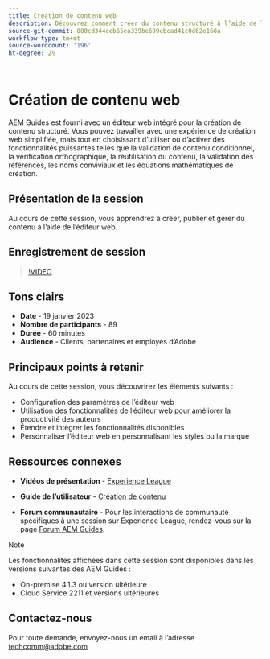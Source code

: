 ```yaml
---
title: Création de contenu web
description: Découvrez comment créer du contenu structuré à l’aide de l’éditeur web.
source-git-commit: 880cd344ceb65ea339be699ebcad41c0d62e168a
workflow-type: tm+mt
source-wordcount: '196'
ht-degree: 2%

---
```


# Création de contenu web

AEM Guides est fourni avec un éditeur web intégré pour la création de contenu structuré. Vous pouvez travailler avec une expérience de création web simplifiée, mais tout en choisissant d’utiliser ou d’activer des fonctionnalités puissantes telles que la validation de contenu conditionnel, la vérification orthographique, la réutilisation du contenu, la validation des références, les noms conviviaux et les équations mathématiques de création.

## Présentation de la session

Au cours de cette session, vous apprendrez à créer, publier et gérer du contenu à l’aide de l’éditeur web.

## Enregistrement de session

>[!VIDEO](https://video.tv.adobe.com/v/3414171/dita-authoring-ccms-web-author?quality=12&learn=on)

## Tons clairs

- **Date** - 19 janvier 2023
- **Nombre de participants** - 89
- **Durée** - 60 minutes
- **Audience** - Clients, partenaires et employés d’Adobe

## Principaux points à retenir

Au cours de cette session, vous découvrirez les éléments suivants :
- Configuration des paramètres de l’éditeur web
- Utilisation des fonctionnalités de l’éditeur web pour améliorer la productivité des auteurs
- Étendre et intégrer les fonctionnalités disponibles
- Personnaliser l’éditeur web en personnalisant les styles ou la marque

## Ressources connexes

- **Vidéos de présentation** -  [Experience League](https://experienceleague.adobe.com/docs/experience-manager-guides-learn/videos/advanced-user-guide/overview.html?lang=en)

- **Guide de l’utilisateur** - [Création de contenu](https://help.adobe.com/en_US/xml-documentation-for-adobe-experience-manager/index.html#t=DXML-master-map/authoring-content.html)

- **Forum communautaire** - Pour les interactions de communauté spécifiques à une session sur Experience League, rendez-vous sur la page  [Forum AEM Guides](https://experienceleaguecommunities.adobe.com/t5/experience-manager-guides/bd-p/xml-documentation-discussions).

>[!NOTE]
>
> Les fonctionnalités affichées dans cette session sont disponibles dans les versions suivantes des AEM Guides :
> - On-premise 4.1.3 ou version ultérieure
> - Cloud Service 2211 et versions ultérieures

## Contactez-nous

Pour toute demande, envoyez-nous un email à l’adresse <techcomm@adobe.com>

